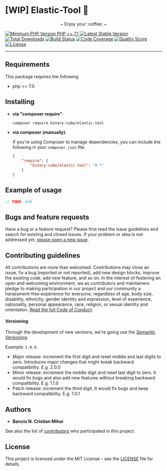 # [WIP] Elastic-Tool 🦖


<p align="center">~ Enjoy your :coffee: ~</p>

[![Minimum PHP Version `PHP >= 7.1`][ico-php-require]][link-php-site]
[![Latest Stable Version][ico-version]][link-packagist]
[![Total Downloads][ico-downloads]][link-downloads]
[![Build Status][ico-travis]][link-travis]
[![Code Coverage][ico-scrutinizer]][link-scrutinizer]
[![Quality Score][ico-code-quality]][link-code-quality]
[![License][ico-license]][link-license]

-----



## Requirements
This package requires the following
- php >= 7.0




## Installing

- **via "composer require"**:

    ``` shell
    composer require binary-cube/elastic-tool
    ```

- **via composer (manually)**:

    If you're using Composer to manage dependencies, you can include the following
    in your `composer.json` file:

    ```json
    {
        "require": {
            "binary-cube/elastic-tool": "0.*"
        }
    }
    ```

## Example of usage
```php
// TODO: Add
```


## Bugs and feature requests

Have a bug or a feature request? 
Please first read the issue guidelines and search for existing and closed issues. 
If your problem or idea is not addressed yet, [please open a new issue][link-new-issue].




## Contributing guidelines

All contributions are more than welcomed. 
Contributions may close an issue, fix a bug (reported or not reported), add new design blocks, 
improve the existing code, add new feature, and so on. 
In the interest of fostering an open and welcoming environment, 
we as contributors and maintainers pledge to making participation in our project and our community a harassment-free experience for everyone, 
regardless of age, body size, disability, ethnicity, gender identity and expression, level of experience, nationality, 
personal appearance, race, religion, or sexual identity and orientation. 
[Read the full Code of Conduct][link-code-of-conduct].




#### Versioning

Through the development of new versions, we're going use the [Semantic Versioning][link-semver]. 

Example: `1.0.0`.
- Major release: increment the first digit and reset middle and last digits to zero. Introduces major changes that might break backward compatibility. E.g. 2.0.0
- Minor release: increment the middle digit and reset last digit to zero. It would fix bugs and also add new features without breaking backward compatibility. E.g. 1.1.0
- Patch release: increment the third digit. It would fix bugs and keep backward compatibility. E.g. 1.0.1




## Authors

* **Banciu N. Cristian Mihai**

See also the list of [contributors][link-contributors] who participated in this project.




## License

This project is licensed under the MIT License - see the [LICENSE][link-license] file for details.




<!-- Links -->
[ico-php-require]:          https://img.shields.io/badge/php-%3E%3D%207.1-8892BF.svg?style=flat-square
[ico-version]:              https://img.shields.io/packagist/v/binary-cube/elastic-tool.svg?style=flat-square
[ico-downloads]:            https://img.shields.io/packagist/dt/binary-cube/elastic-tool.svg?style=flat-square
[ico-travis]:               https://img.shields.io/travis/binary-cube/elastic-tool/master.svg?style=flat-square
[ico-scrutinizer]:          https://img.shields.io/scrutinizer/coverage/g/binary-cube/elastic-tool.svg?style=flat-square
[ico-code-quality]:         https://img.shields.io/scrutinizer/g/binary-cube/elastic-tool.svg?style=flat-square
[ico-license]:              https://img.shields.io/badge/license-MIT-brightgreen.svg?style=flat-square

[link-domain]:              https://binary-cube.com
[link-homepage]:            https://binary-cube.com
[link-git-source]:          https://github.com/binary-cube/elastic-tool
[link-packagist]:           https://packagist.org/packages/binary-cube/elastic-tool
[link-downloads]:           https://packagist.org/packages/binary-cube/elastic-tool
[link-php-site]:            https://php.net
[link-semver]:              https://semver.org
[link-code-of-conduct]:     https://github.com/binary-cube/elastic-tool/blob/master/code-of-conduct.md
[link-license]:             https://github.com/binary-cube/elastic-tool/blob/master/LICENSE
[link-contributors]:        https://github.com/binary-cube/elastic-tool/graphs/contributors
[link-new-issue]:           https://github.com/binary-cube/elastic-tool/issues/new
[link-travis]:              https://travis-ci.org/binary-cube/elastic-tool
[link-scrutinizer]:         https://scrutinizer-ci.com/g/binary-cube/elastic-tool/code-structure
[link-code-quality]:        https://scrutinizer-ci.com/g/binary-cube/elastic-tool
[link-enqueue]:             https://github.com/php-enqueue
